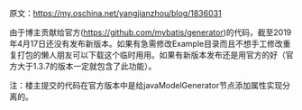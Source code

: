 原文：https://my.oschina.net/yangjianzhou/blog/1836031


由于博主贡献给官方(https://github.com/mybatis/generator)的代码，截至2019年4月17日还没有发布新版本。如果有急需修改Example目录而且不想手工修改重复打包的懒人朋友可以下载这个临时用用。如果有新版本发布还是用官方的好（官方大于1.3.7的版本一定就包含了此功能）。


注：楼主提交的代码在官方版本中是给javaModelGenerator节点添加<property name="exampleTargetPackage" value="example"/>属性实现分离的。